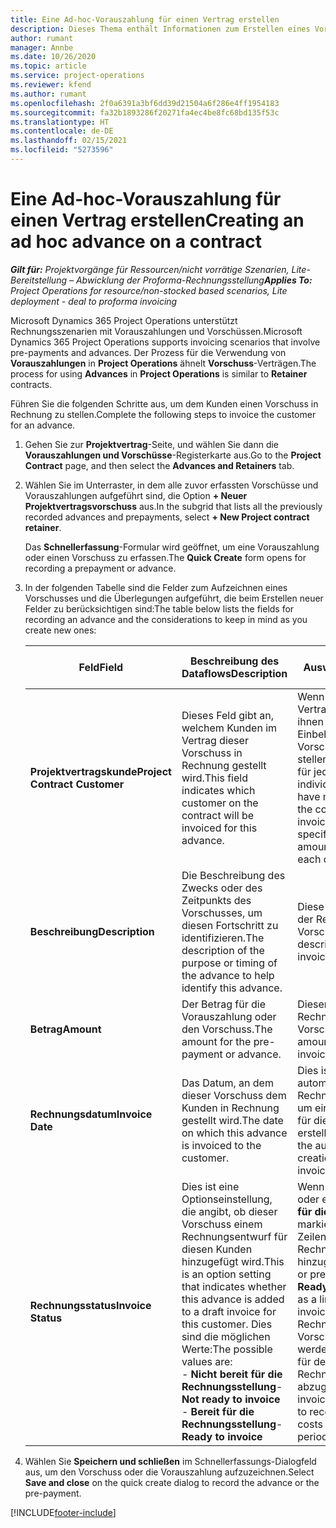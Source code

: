 ```yaml
---
title: Eine Ad-hoc-Vorauszahlung für einen Vertrag erstellen
description: Dieses Thema enthält Informationen zum Erstellen eines Vorschusses für einen Vertrag nach Bedarf.
author: rumant
manager: Annbe
ms.date: 10/26/2020
ms.topic: article
ms.service: project-operations
ms.reviewer: kfend
ms.author: rumant
ms.openlocfilehash: 2f0a6391a3bf6dd39d21504a6f286e4ff1954183
ms.sourcegitcommit: fa32b1893286f20271fa4ec4be8fc68bd135f53c
ms.translationtype: HT
ms.contentlocale: de-DE
ms.lasthandoff: 02/15/2021
ms.locfileid: "5273596"
---
```

# <a name="creating-an-ad-hoc-advance-on-a-contract"></a><span data-ttu-id="a9e80-103">Eine Ad-hoc-Vorauszahlung für einen Vertrag erstellen</span><span class="sxs-lookup"><span data-stu-id="a9e80-103">Creating an ad hoc advance on a contract</span></span>

<span data-ttu-id="a9e80-104">_**Gilt für:** Projektvorgänge für Ressourcen/nicht vorrätige Szenarien, Lite-Bereitstellung – Abwicklung der Proforma-Rechnungsstellung_</span><span class="sxs-lookup"><span data-stu-id="a9e80-104">_**Applies To:** Project Operations for resource/non-stocked based scenarios, Lite deployment - deal to proforma invoicing_</span></span>

<span data-ttu-id="a9e80-105">Microsoft Dynamics 365 Project Operations unterstützt Rechnungsszenarien mit Vorauszahlungen und Vorschüssen.</span><span class="sxs-lookup"><span data-stu-id="a9e80-105">Microsoft Dynamics 365 Project Operations supports invoicing scenarios that involve pre-payments and advances.</span></span> <span data-ttu-id="a9e80-106">Der Prozess für die Verwendung von **Vorauszahlungen** in **Project Operations** ähnelt **Vorschuss**-Verträgen.</span><span class="sxs-lookup"><span data-stu-id="a9e80-106">The process for using **Advances** in **Project Operations** is similar to **Retainer** contracts.</span></span> 

<span data-ttu-id="a9e80-107">Führen Sie die folgenden Schritte aus, um dem Kunden einen Vorschuss in Rechnung zu stellen.</span><span class="sxs-lookup"><span data-stu-id="a9e80-107">Complete the following steps to invoice the customer for an advance.</span></span>

1. <span data-ttu-id="a9e80-108">Gehen Sie zur **Projektvertrag**-Seite, und wählen Sie dann die **Vorauszahlungen und Vorschüsse**-Registerkarte aus.</span><span class="sxs-lookup"><span data-stu-id="a9e80-108">Go to the **Project Contract** page, and then select the **Advances and Retainers** tab.</span></span>
2. <span data-ttu-id="a9e80-109">Wählen Sie im Unterraster, in dem alle zuvor erfassten Vorschüsse und Vorauszahlungen aufgeführt sind, die Option **+ Neuer Projektvertragsvorschuss** aus.</span><span class="sxs-lookup"><span data-stu-id="a9e80-109">In the subgrid that lists all the previously recorded advances and prepayments, select **+ New Project contract retainer**.</span></span> 

    <span data-ttu-id="a9e80-110">Das **Schnellerfassung**-Formular wird geöffnet, um eine Vorauszahlung oder einen Vorschuss zu erfassen.</span><span class="sxs-lookup"><span data-stu-id="a9e80-110">The **Quick Create** form opens for recording a prepayment or advance.</span></span>
    
3. <span data-ttu-id="a9e80-111">In der folgenden Tabelle sind die Felder zum Aufzeichnen eines Vorschusses und die Überlegungen aufgeführt, die beim Erstellen neuer Felder zu berücksichtigen sind:</span><span class="sxs-lookup"><span data-stu-id="a9e80-111">The table below lists the fields for recording an advance and the considerations to keep in mind as you create new ones:</span></span>

    | <span data-ttu-id="a9e80-112">Feld</span><span class="sxs-lookup"><span data-stu-id="a9e80-112">Field</span></span> | <span data-ttu-id="a9e80-113">Beschreibung des Dataflows</span><span class="sxs-lookup"><span data-stu-id="a9e80-113">Description</span></span> | <span data-ttu-id="a9e80-114">Nachgelagerte Auswirkungen</span><span class="sxs-lookup"><span data-stu-id="a9e80-114">Downstream impact</span></span> |
    | --- | --- | --- |
    | <span data-ttu-id="a9e80-115">**Projektvertragskunde**</span><span class="sxs-lookup"><span data-stu-id="a9e80-115">**Project Contract Customer**</span></span> | <span data-ttu-id="a9e80-116">Dieses Feld gibt an, welchem Kunden im Vertrag dieser Vorschuss in Rechnung gestellt wird.</span><span class="sxs-lookup"><span data-stu-id="a9e80-116">This field indicates which customer on the contract will be invoiced for this advance.</span></span> | <span data-ttu-id="a9e80-117">Wenn Sie mehrere Kunden im Vertrag haben und jedem von ihnen einen bestimmten Einbehaltungs- oder Vorschussbetrag in Rechnung stellen möchten, erstellen Sie für jeden Kunden einen individuellen Vorschuss.</span><span class="sxs-lookup"><span data-stu-id="a9e80-117">If you have multiple customers on the contract and want to invoice each of them for a specific retainer or advance amount, create an advance for each customer individually.</span></span> |
    | <span data-ttu-id="a9e80-118">**Beschreibung**</span><span class="sxs-lookup"><span data-stu-id="a9e80-118">**Description**</span></span> | <span data-ttu-id="a9e80-119">Die Beschreibung des Zwecks oder des Zeitpunkts des Vorschusses, um diesen Fortschritt zu identifizieren.</span><span class="sxs-lookup"><span data-stu-id="a9e80-119">The description of the purpose or timing of the advance to help identify this advance.</span></span> | <span data-ttu-id="a9e80-120">Diese Beschreibung wird in der Rechnungszeile für diesen Vorschuss angezeigt.</span><span class="sxs-lookup"><span data-stu-id="a9e80-120">This description is displayed on the invoice line for this advance.</span></span> |
    | <span data-ttu-id="a9e80-121">**Betrag**</span><span class="sxs-lookup"><span data-stu-id="a9e80-121">**Amount**</span></span> | <span data-ttu-id="a9e80-122">Der Betrag für die Vorauszahlung oder den Vorschuss.</span><span class="sxs-lookup"><span data-stu-id="a9e80-122">The amount for the pre-payment or advance.</span></span> | <span data-ttu-id="a9e80-123">Dieser Betrag wird in der Rechnungszeile für diesen Vorschuss angezeigt.</span><span class="sxs-lookup"><span data-stu-id="a9e80-123">This amount is displayed on the invoice line for this advance.</span></span> |
    | <span data-ttu-id="a9e80-124">**Rechnungsdatum**</span><span class="sxs-lookup"><span data-stu-id="a9e80-124">**Invoice Date**</span></span> | <span data-ttu-id="a9e80-125">Das Datum, an dem dieser Vorschuss dem Kunden in Rechnung gestellt wird.</span><span class="sxs-lookup"><span data-stu-id="a9e80-125">The date on which this advance is invoiced to the customer.</span></span> | <span data-ttu-id="a9e80-126">Dies ist das Datum für den automatisierten Rechnungserstellungsprozess, um eine Rechnungsposition für diesen Vorschuss zu erstellen.</span><span class="sxs-lookup"><span data-stu-id="a9e80-126">This is the date for the automated invoice creation process to create an invoice line for this advance.</span></span> |
    | <span data-ttu-id="a9e80-127">**Rechnungsstatus**</span><span class="sxs-lookup"><span data-stu-id="a9e80-127">**Invoice Status**</span></span> | <span data-ttu-id="a9e80-128">Dies ist eine Optionseinstellung, die angibt, ob dieser Vorschuss einem Rechnungsentwurf für diesen Kunden hinzugefügt wird.</span><span class="sxs-lookup"><span data-stu-id="a9e80-128">This is an option setting that indicates whether this advance is added to a draft invoice for this customer.</span></span> <span data-ttu-id="a9e80-129">Dies sind die möglichen Werte:</span><span class="sxs-lookup"><span data-stu-id="a9e80-129">The possible values are:</span></span></br><span data-ttu-id="a9e80-130">- **Nicht bereit für die Rechnungsstellung**</span><span class="sxs-lookup"><span data-stu-id="a9e80-130">- **Not ready to invoice**</span></span></br><span data-ttu-id="a9e80-131">- **Bereit für die Rechnungsstellung**</span><span class="sxs-lookup"><span data-stu-id="a9e80-131">- **Ready to invoice**</span></span> | <span data-ttu-id="a9e80-132">Wenn eine Vorauszahlung oder ein Vorschuss als **Bereit für die Rechnungsstellung** markiert ist, wird dies als Zeilenzeit auf einem Rechnungsentwurf hinzugefügt.</span><span class="sxs-lookup"><span data-stu-id="a9e80-132">When an advance or pre-payment is marked as **Ready to invoice**, it is added as a line time on a draft invoice.</span></span> <span data-ttu-id="a9e80-133">Nur ein vollständig in Rechnung gestellter Vorschuss kann verwendet werden, um die Projektkosten für den nächsten Rechnungszeitraum abzugleichen.</span><span class="sxs-lookup"><span data-stu-id="a9e80-133">Only a fully invoiced advance can be used to reconcile against project costs for the next invoice period.</span></span> |

4. <span data-ttu-id="a9e80-134">Wählen Sie **Speichern und schließen** im Schnellerfassungs-Dialogfeld aus, um den Vorschuss oder die Vorauszahlung aufzuzeichnen.</span><span class="sxs-lookup"><span data-stu-id="a9e80-134">Select **Save and close** on the quick create dialog to record the advance or the pre-payment.</span></span>


[!INCLUDE[footer-include](../../includes/footer-banner.md)]